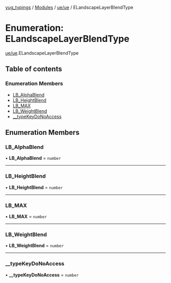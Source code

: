 [yug_typings](../README.md) / [Modules](../modules.md) / [ue/ue](../modules/ue_ue.md) / ELandscapeLayerBlendType

# Enumeration: ELandscapeLayerBlendType

[ue/ue](../modules/ue_ue.md).ELandscapeLayerBlendType

## Table of contents

### Enumeration Members

- [LB\_AlphaBlend](ue_ue.ELandscapeLayerBlendType.md#lb_alphablend)
- [LB\_HeightBlend](ue_ue.ELandscapeLayerBlendType.md#lb_heightblend)
- [LB\_MAX](ue_ue.ELandscapeLayerBlendType.md#lb_max)
- [LB\_WeightBlend](ue_ue.ELandscapeLayerBlendType.md#lb_weightblend)
- [\_\_typeKeyDoNoAccess](ue_ue.ELandscapeLayerBlendType.md#__typekeydonoaccess)

## Enumeration Members

### LB\_AlphaBlend

• **LB\_AlphaBlend** = `number`

___

### LB\_HeightBlend

• **LB\_HeightBlend** = `number`

___

### LB\_MAX

• **LB\_MAX** = `number`

___

### LB\_WeightBlend

• **LB\_WeightBlend** = `number`

___

### \_\_typeKeyDoNoAccess

• **\_\_typeKeyDoNoAccess** = `number`
